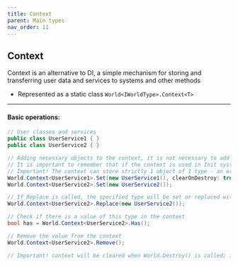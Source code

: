 ```yaml
---
title: Context
parent: Main types
nav_order: 11
---
```


## Context
Context is an alternative to DI, a simple mechanism for storing and transferring user data and services to systems and other methods
- Represented as a static class `World<IWorldType>.Context<T>`

___
#### Basic operations:
```csharp
// User classes and services
public class UserService1 { }
public class UserService2 { }

// Adding necessary objects to the context, it is not necessary to add objects to the context before initialization, new data can also be added in the process of systems operation
// It is important to remember that if the context is used in Init systems, the data should be passed there before Ecs.Initialize() or before the call in the call chain of a particular Init system. 
// Important! The context can store strictly 1 object of 1 type - an error will occur if the Set method is set repeatedly of the same type.
World.Context<UserService1>.Set(new UserService1(), clearOnDestroy: true);
World.Context<UserService2>.Set(new UserService2());

// If Replace is called, the specified type will be set or replaced without error
World.Context<UserService2>.Replace(new UserService2());

// Check if there is a value of this type in the context
bool has = World.Context<UserService2>.Has();

// Remove the value from the context
World.Context<UserService2>.Remove();

// Important! context will be cleared when World.Destroy() is called; if clearOnDestroy true was specified when set to
```